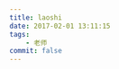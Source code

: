 ```yaml
---
title: laoshi
date: 2017-02-01 13:11:15
tags:
    - 老师
commit: false
---
```

<!--
天秤座
广州大学 英语专8
广东省广州市番禺区南浦西一村西一小学
10-15农历
相识2.21
9.1号第一天当班主任

大姨妈 18号-24号
喜欢 小王子 华农紫荆花桥 刘亦菲
水仙 木棉 紫荆花
答应的事情：
天涯海角 北京 看雪 摩天轮 看樱花 去周杰伦演唱会

恐高 不喜欢吃西兰花

舍友 少琴  喜欢 老师初中同学 砖哥
班搭 林小胖 对象 华工研究生 做水利的
    - 喜欢体育老师 被拒绝
        - 体育老师 -渣男
        
大学同学
闺蜜 菲菲 喜欢 安以轩
初中同学
好朋友 胖子 湛江 会计师
好朋友 中国移动 
高中同学
重庆好朋友： 丽小锦
日本好朋友 
凤霞

胡玉 想北漂的女老师 156要求175
会 打篮球 慢节奏的生活
奶娘是谁
珊琦